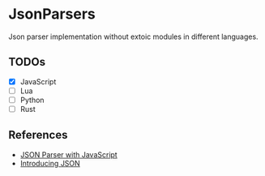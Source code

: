 # JsonParsers

Json parser implementation without extoic modules in different languages.

## TODOs

- [x] JavaScript
- [ ] Lua
- [ ] Python
- [ ] Rust

## References

- [JSON Parser with JavaScript](https://lihautan.com/json-parser-with-javascript/)
- [Introducing JSON](https://www.json.org/json-en.html)
